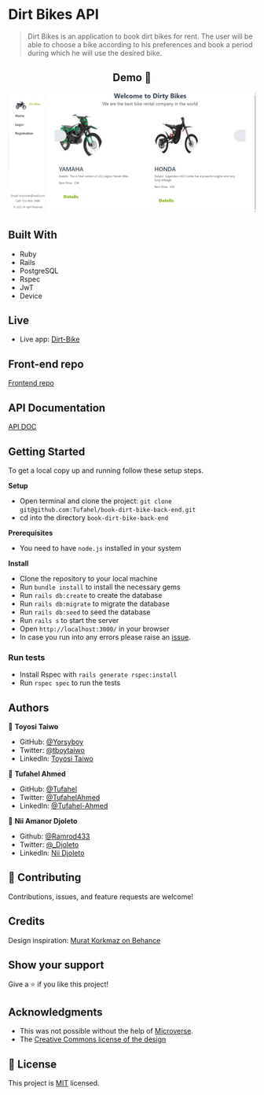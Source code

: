 # Dirt Bikes API

> Dirt Bikes is an application to book dirt bikes for rent. The user will be able to choose a bike according to his preferences and book a period during which he will use the desired bike.

<h2 align="center">
  Demo 📝
</h2>

![image](/app/assets/images/WhatsApp%20Image%202022-09-29%20at%2014.17.39.jpeg)


## Built With

- Ruby
- Rails
- PostgreSQL
- Rspec
- JwT
- Device


## Live

- Live app: [Dirt-Bike](https://incredible-unicorn-5f0c7d.netlify.app/)

## Front-end repo
[Frontend repo](https://github.com/Tufahel/book-dirt-bike-front-end)


## API Documentation
[API DOC](https://calm-brushlands-14039.herokuapp.com/api-docs/index.html)


## Getting Started

To get a local copy up and running follow these setup steps.

**Setup**

- Open terminal and clone the project: `git clone git@github.com:Tufahel/book-dirt-bike-back-end.git`
- cd into the directory `book-dirt-bike-back-end`

**Prerequisites**

- You need to have `node.js` installed in your system

**Install**

- Clone the repository to your local machine
- Run `bundle install` to install the necessary gems
- Run `rails db:create` to create the database
- Run `rails db:migrate` to migrate the database
- Run `rails db:seed` to seed the database
- Run `rails s` to start the server
- Open `http://localhost:3000/` in your browser
- In case you run into any errors please raise an [issue](https://github.com/Tufahel/book-dirt-bike-back-end/issues).

### Run tests

- Install Rspec with `rails generate rspec:install`
- Run `rspec spec` to run the tests

## Authors

👤 **Toyosi Taiwo**

- GitHub: [@Yorsyboy](https://github.com/Yorsyboy)
- Twitter: [@tboytaiwo](https://twitter.com/Tboytaiwo)
- LinkedIn: [Toyosi Taiwo](https://linkedin.com/in/taiwo-toyosi)

👤 **Tufahel Ahmed**

- GitHub: [@Tufahel](https://github.com/Tufahel)
- Twitter: [@TufahelAhmed](https://twitter.com/TufahelAhmed)
- LinkedIn: [@Tufahel-Ahmed](https://www.linkedin.com/in/tufahel-ahmed/)

👤 **Nii Amanor Djoleto**

- Github: [@Ramrod433](https://github.com/ramrod433)
- Twitter: [@_Djoleto](https://twitter.com/_djoleto_)
- LinkedIn: [Nii Djoleto](https://www.linkedin.com/in/nii-amanor-djoleto)


## 🤝 Contributing

Contributions, issues, and feature requests are welcome!

## Credits

Design inspiration: [Murat Korkmaz on Behance](https://www.behance.net/gallery/26425031/Vespa-Responsive-Redesign)

## Show your support

Give a ⭐️ if you like this project!

## Acknowledgments

- This was not possible without the help of [Microverse](https://github.com/microverseinc/curriculum-transversal-skills/blob/main/documentation/hello_microverse_project.md).
- The [Creative Commons license of the design](https://creativecommons.org/licenses/by-nc/4.0/)

## 📝 License

This project is [MIT](./MIT.md) licensed.